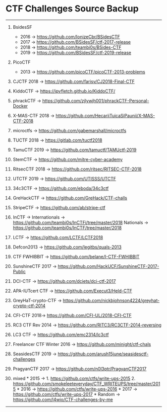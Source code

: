 # CTF Challenges Source Backup

***


1. BsidesSF
	* 2016 -> https://github.com/IonizeCbr/BSidesCTF
	* 2017 -> https://github.com/BSidesSF/ctf-2017-release
	* 2018 -> https://github.com/teambi0s/BSides-CTF
   	* 2019 -> https://github.com/BSidesSF/ctf-2019-release

2. PicoCTF
	* 2013 -> https://github.com/picoCTF/picoCTF-2013-problems

3. CJCTF 2018 -> https://github.com/farisv/CJ2018-Final-CTF

4. KiddoCTF -> https://ipvfletch.github.io/KiddoCTF/

5. phrackCTF -> https://github.com/zjlywjh001/phrackCTF-Personal-Docker

6. X-MAS-CTF 2018 -> https://github.com/HecariiTuicaSiPaunii/X-MAS-CTF-2018

7. microctfs -> https://github.com/gabemarshall/microctfs

8. TUCTF 2018 -> https://gitlab.com/tuctf2018

9. TamuCTF 2019 -> https://github.com/tamuctf/TAMUctf-2019

10. StemCTF -> https://github.com/mitre-cyber-academy

11. RitsecCTF 2018 -> https://github.com/ritsec/RITSEC-CTF-2018

12. UTCTF 2019 -> https://github.com/UTISSS/UTCTF

13. 34c3CTF -> https://github.com/eboda/34c3ctf

14. GreHackCTF -> https://github.com/GreHack/CTF-challs

15. StripeCTF -> https://github.com/ab/stripe-ctf

16. InCTF -> 
	Internationals -> https://github.com/teambi0s/InCTFi/tree/master/2018
	Nationals -> https://github.com/teambi0s/InCTF/tree/master/2018

17. LCTF -> https://github.com/LCTF/LCTF2018

18. Defcon2013 -> https://github.com/legitbs/quals-2013

19. CTF FWHIBBIT -> https://github.com/belane/I-CTF-FWHIBBIT

20. SunshineCTF 2017 -> https://github.com/HackUCF/SunshineCTF-2017-Public

21. DCI-CTF -> https://github.com/dciets/dci-ctf-2017

22. APA-IUTcert CTF -> https://github.com/Execut3/Held-CTF

23. GreyHaT-crypto-CTF -> https://github.com/nickbjohnson4224/greyhat-crypto-ctf-2014

24. CFI-CTF 2018-> https://github.com/CFI-UL/2018-CFI-CTF

25. RC3 CTF Rev 2014 -> https://github.com/RITC3/RC3CTF-2014-reversing

26. LC3 CTF -> https://github.com/emc2314/lc3ctf

27. Freelancer CTF Winter 2016 -> https://github.com/minight/ctf-chals

28. SeasidesCTF 2019 -> https://github.com/arush15june/seasidesctf-challenges

29. PragyanCTF 2017 -> https://github.com/n0l3ptr/PragyanCTF2017

30. mixed 
		* 2015 -> 
			1. https://github.com/ctfs/write-ups-2015
			2. https://github.com/smokeleeteveryday/CTF_WRITEUPS/tree/master/2015
		* 2016 -> https://github.com/ctfs/write-ups-2016
		* 2017 -> https://github.com/ctfs/write-ups-2017
		* Random -> https://github.com/l4wio/CTF-challenges-by-me 

***

